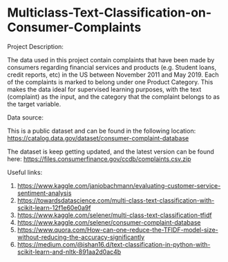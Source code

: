 # Multiclass-Text-Classification-on-Consumer-Complaints

Project Description:

The data used in this project contain complaints that have been made by consumers regarding financial services and products (e.g. Student loans, credit reports, etc) in the US between November 2011 and May 2019.
Each of the complaints is marked to belong under one Product Category. This makes the data ideal for supervised learning purposes, with
the text (complaint) as the input, and the category that the complaint belongs to as the target variable.


Data source: 

This is a public dataset and can be found in the following location:
https://catalog.data.gov/dataset/consumer-complaint-database

The dataset is keep getting updated, and the latest version can be found here: https://files.consumerfinance.gov/ccdb/complaints.csv.zip

Useful links:
1. https://www.kaggle.com/janiobachmann/evaluating-customer-service-sentiment-analysis
2. https://towardsdatascience.com/multi-class-text-classification-with-scikit-learn-12f1e60e0a9f
3. https://www.kaggle.com/selener/multi-class-text-classification-tfidf
4. https://www.kaggle.com/selener/consumer-complaint-database
5. https://www.quora.com/How-can-one-reduce-the-TFIDF-model-size-without-reducing-the-accuracy-significantly
6. https://medium.com/@ishan16.d/text-classification-in-python-with-scikit-learn-and-nltk-891aa2d0ac4b
